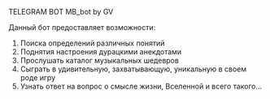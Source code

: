 TELEGRAM BOT MB_bot by GV

Данный бот предоставляет возможности:
1. Поиска определений различных понятий
2. Поднятия настроения дурацкими анекдотами
3. Прослушать каталог музыкальных шедевров
4. Сыграть в удивительную, захватывающую, уникальную в своем роде игру
5. Узнать ответ на вопрос о смысле жизни, Вселенной и всего такого...
